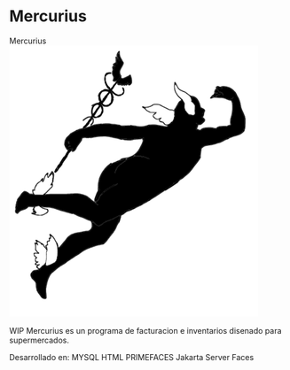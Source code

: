 # Mercurius

Mercurius 
![Screenshot](Mercurius.png)


WIP
Mercurius es un programa de facturacion e inventarios disenado para supermercados.

Desarrollado en:
MYSQL
HTML
PRIMEFACES
Jakarta Server Faces

